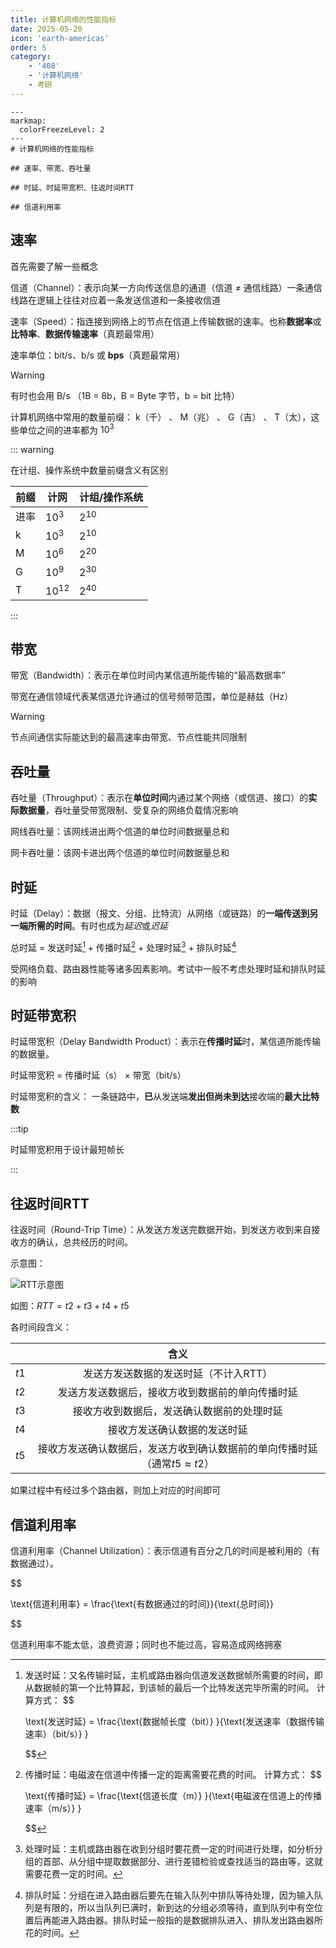 ```yaml
---
title: 计算机网络的性能指标
date: 2025-05-20
icon: 'earth-americas'
order: 5
category: 
    - '408'
    - '计算机网络'
    - 考研
---
```


````markmap
---
markmap:
  colorFreezeLevel: 2
---
# 计算机网络的性能指标

## 速率、带宽、吞吐量

## 时延、时延带宽积、往返时间RTT

## 信道利用率
````

## 速率

首先需要了解一些概念

信道（Channel）：表示向某一方向传送信息的通道（信道 $\neq$ 通信线路）一条通信线路在逻辑上往往对应着一条发送信道和一条接收信道

速率（Speed）：指连接到网络上的节点在信道上传输数据的速率。也称**数据率**或**比特率**、**数据传输速率**（真题最常用）

速率单位：bit/s、b/s 或 **bps**（真题最常用）

> [!warning]
> 有时也会用 B/s （1B = 8b，B = Byte 字节，b = bit 比特）

计算机网络中常用的数量前缀： k（千） 、 M（兆） 、 G（吉） 、 T（太），这些单位之间的进率都为 $10^3$

::: warning

在计组、操作系统中数量前缀含义有区别

| 前缀 | 计网 | 计组/操作系统 |
| ---- | ---- | -------- |
| 进率 | $10^3$    |  $2^{10}$       |
| k    | $10^3$ | $2^{10}$     |
| M    | $10^6$ | $2^{20}$   |
| G    | $10^9$ | $2^{30}$   |
| T    | $10^{12}$ | $2^{40}$   |

:::

## 带宽

带宽（Bandwidth）：表示在单位时间内某信道所能传输的“最高数据率”

带宽在通信领域代表某信道允许通过的信号频带范围，单位是赫兹（Hz）

> [!warning]
> 节点间通信实际能达到的最高速率由带宽、节点性能共同限制

## 吞吐量

吞吐量（Throughput）：表示在**单位时间**内通过某个网络（或信道、接口）的**实际数据量**，吞吐量受带宽限制、受复杂的网络负载情况影响

网线吞吐量：该网线进出两个信道的单位时间数据量总和

网卡吞吐量：该网卡进出两个信道的单位时间数据量总和

## 时延

时延（Delay）：数据（报文、分组、比特流）从网络（或链路）的**一端传送到另一端所需的时间**。有时也成为*延迟*或*迟延*

总时延 = 发送时延[^1] + 传播时延[^2] + 处理时延[^3] + 排队时延[^4]

受网络负载、路由器性能等诸多因素影响。考试中一般不考虑处理时延和排队时延的影响

[^1]: 发送时延：又名传输时延，主机或路由器向信道发送数据帧所需要的时间，即从数据帧的第一个比特算起，到该帧的最后一个比特发送完毕所需的时间。
      计算方式：
      $$

      \text{发送时延} = \frac{\text{数据帧长度（bit）} }{\text{发送速率（数据传输速率）（bit/s）} }

      $$

[^2]: 传播时延：电磁波在信道中传播一定的距离需要花费的时间。
      计算方式：
      $$

      \text{传播时延} = \frac{\text{信道长度（m）} }{\text{电磁波在信道上的传播速率（m/s）} }

      $$


[^3]: 处理时延：主机或路由器在收到分组时要花费一定的时间进行处理，如分析分组的首部、从分组中提取数据部分、进行差错检验或查找适当的路由等，这就需要花费一定的时间。

[^4]: 排队时延：分组在进入路由器后要先在输入队列中排队等待处理，因为输入队列是有限的，所以当队列已满时，新到达的分组必须等待，直到队列中有空位置后再能进入路由器。排队时延一般指的是数据排队进入、排队发出路由器所花的时间。

## 时延带宽积

时延带宽积（Delay Bandwidth Product）：表示在**传播时延**时，某信道所能传输的数据量。

时延带宽积 = 传播时延（s） $\times$ 带宽（bit/s）

时延带宽积的含义： 一条链路中，**已**从发送端**发出但尚未到达**接收端的**最大比特数**

:::tip

时延带宽积用于设计最短帧长

:::

## 往返时间RTT

往返时间（Round-Trip Time）：从发送方发送完数据开始，到发送方收到来自接收方的确认，总共经历的时间。

示意图：

![RTT示意图](//store.s1r0ko.top/svg/2.svg)

如图：$RTT = t2 + t3 + t4 + t5$

各时间段含义：

| | 含义 |
| :--: | :--: |
| $t1$ | 发送方发送数据的发送时延（不计入RTT） |
| $t2$ | 发送方发送数据后，接收方收到数据前的单向传播时延 |
| $t3$ | 接收方收到数据后，发送确认数据前的处理时延 |
| $t4$ | 接收方发送确认数据的发送时延 |
| $t5$ | 接收方发送确认数据后，发送方收到确认数据前的单向传播时延（通常$t5 \approx t2$） |

如果过程中有经过多个路由器，则加上对应的时间即可

## 信道利用率

信道利用率（Channel Utilization）：表示信道有百分之几的时间是被利用的（有数据通过）。

$$

\text{信道利用率} = \frac{\text{有数据通过的时间}}{\text{总时间}}

$$

信道利用率不能太低，浪费资源；同时也不能过高，容易造成网络拥塞

